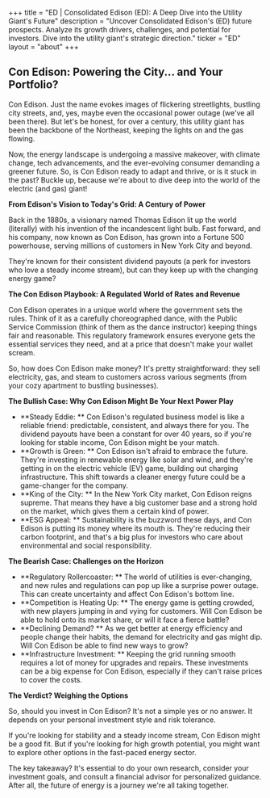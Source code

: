+++
title = "ED |  Consolidated Edison (ED): A Deep Dive into the Utility Giant's Future"
description = "Uncover Consolidated Edison's (ED) future prospects. Analyze its growth drivers, challenges, and potential for investors. Dive into the utility giant's strategic direction."
ticker = "ED"
layout = "about"
+++

        


## Con Edison: Powering the City... and Your Portfolio?

Con Edison. Just the name evokes images of flickering streetlights, bustling city streets, and, yes, maybe even the occasional power outage (we've all been there). But let's be honest, for over a century, this utility giant has been the backbone of the Northeast, keeping the lights on and the gas flowing. 

Now, the energy landscape is undergoing a massive makeover, with climate change, tech advancements, and the ever-evolving consumer demanding a greener future. So, is Con Edison ready to adapt and thrive, or is it stuck in the past? Buckle up, because we're about to dive deep into the world of the electric (and gas) giant!

**From Edison's Vision to Today's Grid: A Century of Power**

Back in the 1880s, a visionary named Thomas Edison lit up the world (literally) with his invention of the incandescent light bulb. Fast forward, and his company, now known as Con Edison, has grown into a Fortune 500 powerhouse, serving millions of customers in New York City and beyond. 

They're known for their consistent dividend payouts (a perk for investors who love a steady income stream), but can they keep up with the changing energy game?

**The Con Edison Playbook: A Regulated World of Rates and Revenue**

Con Edison operates in a unique world where the government sets the rules. Think of it as a carefully choreographed dance, with the Public Service Commission (think of them as the dance instructor) keeping things fair and reasonable. This regulatory framework ensures everyone gets the essential services they need, and at a price that doesn't make your wallet scream. 

So, how does Con Edison make money? It's pretty straightforward: they sell electricity, gas, and steam to customers across various segments (from your cozy apartment to bustling businesses). 

**The Bullish Case: Why Con Edison Might Be Your Next Power Play**

* **Steady Eddie:  **  Con Edison's regulated business model is like a reliable friend: predictable, consistent, and always there for you.  The dividend payouts have been a constant for over 40 years, so if you're looking for stable income, Con Edison might be your match. 
* **Growth is Green: **  Con Edison isn't afraid to embrace the future. They're investing in renewable energy like solar and wind, and they're getting in on the electric vehicle (EV) game, building out charging infrastructure. This shift towards a cleaner energy future could be a game-changer for the company.
* **King of the City: **  In the New York City market, Con Edison reigns supreme. That means they have a big customer base and a strong hold on the market, which gives them a certain kind of power. 
* **ESG Appeal: **  Sustainability is the buzzword these days, and Con Edison is putting its money where its mouth is. They're reducing their carbon footprint, and that's a big plus for investors who care about environmental and social responsibility.

**The Bearish Case:  Challenges on the Horizon**

* **Regulatory Rollercoaster: **  The world of utilities is ever-changing, and new rules and regulations can pop up like a surprise power outage. This can create uncertainty and affect Con Edison's bottom line. 
* **Competition is Heating Up: **  The energy game is getting crowded, with new players jumping in and vying for customers. Will Con Edison be able to hold onto its market share, or will it face a fierce battle?
* **Declining Demand? ** As we get better at energy efficiency and people change their habits, the demand for electricity and gas might dip.  Will Con Edison be able to find new ways to grow?
* **Infrastructure Investment: **  Keeping the grid running smooth requires a lot of money for upgrades and repairs. These investments can be a big expense for Con Edison, especially if they can't raise prices to cover the costs. 

**The Verdict? Weighing the Options**

So, should you invest in Con Edison? It's not a simple yes or no answer. It depends on your personal investment style and risk tolerance. 

If you're looking for stability and a steady income stream, Con Edison might be a good fit. But if you're looking for high growth potential, you might want to explore other options in the fast-paced energy sector.

The key takeaway?  It's essential to do your own research, consider your investment goals, and consult a financial advisor for personalized guidance.  After all, the future of energy is a journey we're all taking together.  

        